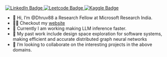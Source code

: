 <div id="badges">
  <a href="[your-linkedin-URL](https://www.linkedin.com/in/dhruv-deshmukh-46aa48192/)">
    <img src="https://img.shields.io/badge/LinkedIn-blue?style=for-the-badge&logo=linkedin&logoColor=white" alt="LinkedIn Badge"/>
  </a>
  <a href="https://leetcode.com/Drucoder/">
    <img src="https://img.shields.io/badge/LeetCode-yellow?style=for-the-badge&logo=leetcode&logoColor=black" alt="Leetcode Badge"/>
  </a>
  <a href="https://www.kaggle.com/dhruvdeshmukh">
    <img src="https://img.shields.io/badge/Kaggle-white?style=for-the-badge&logo=kaggle&logoColor=blue" alt="Kaggle Badge"/>
  </a>
</div>


- 👋 Hi, I’m @Dhruv88 a Research Fellow at Microsoft Research India.
- 🧑‍💻 Checkout my [website](https://dhruv88.github.io/)
- 👀 Currently I am working making LLM inference faster.
- 🌱 My past work include design space exploration for software systems, making efficient and accurate distributed graph neural networks
- 💞️ I’m looking to collaborate on the interesting projects in the above domains.


<!---
Dhruv88/Dhruv88 is a ✨ special ✨ repository because its `README.md` (this file) appears on your GitHub profile.
You can click the Preview link to take a look at your changes.
--->
